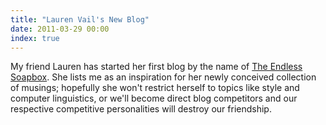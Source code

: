 ```yaml
---
title: "Lauren Vail's New Blog"
date: 2011-03-29 00:00
index: true
---
```


My friend Lauren has started her first blog by the name of [The Endless Soapbox](http://laurenevail.wordpress.com/). She lists me as an inspiration for her newly conceived collection of musings; hopefully she won't restrict herself to topics like style and computer linguistics, or we'll become direct blog competitors and our respective competitive personalities will destroy our friendship.

<!-- more -->
